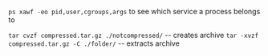 `ps xawf -eo pid,user,cgroups,args`
to see which service a process belongs to

`tar cvzf compressed.tar.gz ./notcompressed/` -- creates archive
`tar -xvzf compressed.tar.gz -C ./folder/` -- extracts archive
